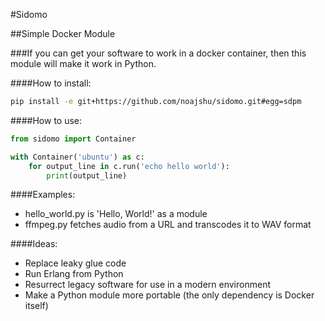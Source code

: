 #Sidomo

##Simple Docker Module

###If you can get your software to work in a docker container, then this module will make it work in Python.

####How to install:
```bash
pip install -e git+https://github.com/noajshu/sidomo.git#egg=sdpm
```

####How to use:
```python
from sidomo import Container

with Container('ubuntu') as c:
    for output_line in c.run('echo hello world'):
        print(output_line)
```

####Examples:
- hello_world.py is 'Hello, World!' as a module
- ffmpeg.py fetches audio from a URL and transcodes it to WAV format

####Ideas:
- Replace leaky glue code
- Run Erlang from Python
- Resurrect legacy software for use in a modern environment
- Make a Python module more portable (the only dependency is Docker itself)
